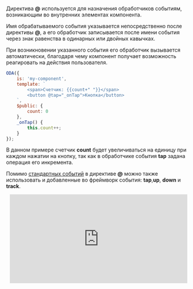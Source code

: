 Директива **@** используется для назначения обработчиков событиям, возникающим во внутренних элементах компонента.

Имя обрабатываемого события указывается непосредственно после директивы **@**, а его обработчик записывается после имени события через знак равенства в одинарных или двойных кавычках.

При возникновении указанного события его обработчик вызывается автоматически, благодаря чему компонент получает возможность реагировать на действия пользователя.

```javascript _run_edit_[my-component.js]
ODA({
    is: 'my-component',
    template: `
        <span>Счетчик: {{count+" "}}</span>
        <button @tap="_onTap">Кнопка</button>
    `,
    $public: {
        count: 0
    },
    _onTap() {
        this.count++;
    }
});
```

В данном примере счетчик **count** будет увеличиваться на единицу при каждом нажатии на кнопку, так как в обработчике события **tap** задана операция его инкремента.

Помимо [стандартных событий](https://www.w3.org/TR/uievents/#event-types) в директиве **@** можно также использовать и добавленные во фреймворк события: **tap**,**up**, **down** и **track**.

<div style="position:relative;padding-bottom:48%; margin:10px">
    <iframe src="https://www.youtube.com/embed/aRW3Eg4lvMM?start=0" frameborder="0" allow="accelerometer; autoplay; encrypted-media; gyroscope; picture-in-picture" allowfullscreen
    	style="position:absolute;width:100%;height:100%;"></iframe>
</div>
